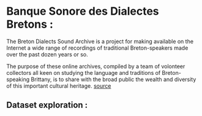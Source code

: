 # Banque Sonore des Dialectes Bretons :
The Breton Dialects Sound Archive is a project for making available on the Internet a wide range of recordings of traditional Breton-speakers made over the past dozen years or so.

The purpose of these online archives, compiled by a team of volonteer collectors all keen on studying the language and traditions of Breton-speaking Brittany, is to share with the broad public the wealth and diversity of this important cultural heritage. [source](http://banque.sonore.breton.free.fr/index_en.html)
## Dataset exploration :
